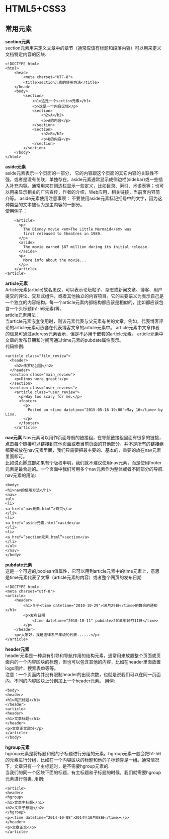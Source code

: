 # HTML5+CSS3
## 常用元素
**section元素**                     
section元素用来定义文章中的章节（通常应该有标题和段落内容）可以用来定义文档特定内容的区块.
```
<!DOCTYPE html>
<html>
    <head>
        <meta charset="UTF-8">
        <title>section元素的使用方法</title>
    </head>
    <body>
        <section>
            <h1>这是一个section元素</h1>
            <p>这是一个内容区域</p>
            <section>
                <h2>A</h2>
                <p>A的内容</p>
            </section>
            <section>
                <h2>B</h2>
                <p>B的内容</p>
            </section>
        </section>
    </body>
</html>
```
**aside元素**   
aside元素表示一个页面的一部分， 它的内容跟这个页面的其它内容的关联性不强，或者是没有关联，单独存在。aside元素通常显示成侧边栏(sidebar)或一些插入补充内容。通常用来在侧边栏显示一些定义，比如目录、索引、术语表等；也可以用来显示相关的广告宣传，作者的介绍，Web应用，相关链接，当前页内容简介等。
aside元素使用注意事项： 
不要使用aside元素标记括号中的文字，因为这种类型的文本被认为是主内容的一部分。  
使用例子：
```
    <article>  
      <p>  
        The Disney movie <em>The Little Mermaid</em> was   
        first released to theatres in 1989.   
      </p>  
      <aside>  
        The movie earned $87 million during its initial release.   
      </aside>  
      <p>  
        More info about the movie...   
      </p>  
    </article>  
<article>
```
**article元素**     
Article元素(article)故名思议，可以表示论坛帖子、杂志或新闻文章、博客、用户提交的评论、交互式组件，或者其他独立的内容项目。它的主要语义为表示自己是一个独立的内容结构。每一个article元素内部结构都应该是相似的，比如都应该包含一个头标题(h1-h6元素)等。   
article元素用法：   
当article元素嵌套使用时，则该元素代表与父元素有关的文章。例如，代表博客评论的article元素可嵌套在代表博客文章的article元素中。
article元素中文章作者的信息可通过address元素表示，但是不适用于嵌套的article元素。
article元素中文章的发布日期和时间可通过time元素的pubdate属性表示。  
代码样例:
```
<article class="film_review">  
  <header>  
    <h2>侏罗纪公园</h2>  
  </header>  
  <section class="main_review">  
    <p>Dinos were great!</p>  
  </section>  
  <section class="user_reviews">  
    <article class="user_review">  
      <p>Way too scary for me.</p>  
      <footer>  
        <p>  
          Posted on <time datetime="2015-05-16 19:00">May 16</time> by Lisa.   
        </p>  
      </footer>  
    </article>  
```
**nav元素** 
Nav元素可以用作页面导航的链接组，在导航链接组里面有很多的链接，点击每个链接可以链接到其他页面或者当前页面的其他部分，并不是所有的链接组都要被放在nav元素里面，我们只需要把最主要的、基本的、重要的放在nav元素里面即可。  
比如说页脚底部如果有个版权申明，我们就不建议使用nav元素，而是使用footer元素是最合适的。一个页面中我们可用多个nav元素作为整体或者不同部分的导航.    
nav元素的用法:
```
<body>
<h1>nav的使用方法</h1>
<nav>
<ul>
<li>
<a href=”nav元素.html”>首页</a>
</li>
<li>
<a href=”aside元素.html”>aside</a>
</li>
<li>
<a href=”section元素.html”>section</a>
</li>
</ul>
</nav>
</body>
```
**pubdate元素**   
这是一个可选的,boolean值属性，它可以用到article元素中的time元素上，意思是time元素代表了文章（article元素的内容）或者整个网页的发布日期    
```
<!DOCTYPE html>
<meta charset="utf-8">
<article>
	<header>
		<h1>关于<time datetime="2010-10-29">10月29日</time>的舞会的通知</h1>
		<p>发布日期
			<time datetime="2010-10-11" pubdate>2010年10月11日</time>
		</p>
	</header>
	<p>大家好，我是法律系三年级的代表......</p>
</article>
```
**header元素**    
header元素是一种具有引导和导航作用的结构元素，通常用来放置整个页面或页面内的一个内容区块的标题，但也可以包含其他的内容，比如在header里面放置logo图片、搜索表单等等。  
注意：一个页面内并没有限制header的出现次数，也就是说我们可以在同一页面内，不同的内容区块上分别加上一个header元素。
用例:
```
<body>
<header>
<h1>网页标题</h1>
</header>
<article>
<header>
<h1>文章标题</h1>
</header>
<p>文章正文部分</p>
</article>
</body>
```
**hgroup元素**  
hgroup元素是将标题和他的子标题进行分组的元素。hgroup元素一般会把h1-h6的元素进行分组，比如在一个内容区块的标题和他的子标题算是一组。通常情况下，文章只有一个主标题时，是不需要hgroup元素的.             
当我们的同一个区块下面的标题，有主标题和子标题的时候，我们就需要hgroup元素进行包裹.
用例:
```
<article>
<header>
<hgroup>
<h1>文章主标题</h1>
<h2>文章子标题</h2>
</hgroup>
<p><time datetime=”2014-10-08”>2014年10月08日</time></p>
</header>
<p>文章正文</p>
</article>
```